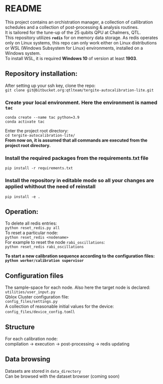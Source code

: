 # README #
This project contains an orchistration manager, a collection of callibration schedules and a collection of post-processing & analysis routines.\
It is tailored for the tune-up of the 25 qubits QPU at Chalmers, QTL.\
This repository utilizes **`redis`** for on memory data storage.
As redis operates only on Linux systems, this repo can only work either on Linux distributions or WSL (Windows Subsystem for Linux) environments, installed on a Windows system.\
To install WSL, it is required **Windows 10** of version at least **1903**.

## Repository installation:
After setting up your ssh key, clone the repo:\
```git clone git@bitbucket.org:qtlteam/tergite-autocalibration-lite.git```


### Create your local environment. Here the environment is named `tac` ###
```conda create --name tac python=3.9```\
```conda activate tac```

Enter the project root directory:\
```cd tergite-autocalibration-lite/```\
**From now on, it is assumed that all commands are executed from the project root directory.**


### Install the required packages from the requirements.txt file ###
```pip install -r requirements.txt```

### Install the repository in editable mode so all your changes are applied whithout the need of reinstall ###
```pip install -e .```

## Operation: ##
To delete all redis entries:\
```python reset_redis.py all```\
To reset a particular node:\
```python reset_redis <nodename>```\
For example to reset the node `rabi_oscillations`:\
```python reset_redis rabi_oscillations```

**To start a new calibration sequence according to the configuration files:**\
**```python worker/calibration supervisor```**

## Configuration files
The sample-space for each node. Also here the target node is declared:\
`utilities/user_input.py`\
Qblox Cluster configuration file:\
`config_files/settings.py`\
A collection of reasonable initial values for the device:\
`config_files/device_config.toml`\

## Structure
For each calibration node:\
compilation -> execution -> post-processing -> redis updating

## Data browsing
Datasets are stored in `data_directory`\
Can be browsed with the dataset browser (coming soon)
